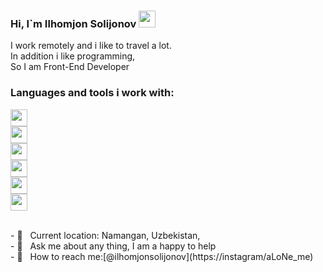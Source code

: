 ### Hi, I`m  Ilhomjon Solijonov  <img src="https://media.giphy.com/media/hvRJCLFzcasrR4ia7z/giphy.gif" width="27px" />

I work remotely and i like to travel a lot.<br/>
In addition i like programming, <br/>
So I am Front-End Developer  <br/>


### Languages and tools i work with:

<code><img src="https://www.w3.org/html/logo/downloads/HTML5_1Color_White.png" width="27px" /> </code>
<code><img src="https://upload.wikimedia.org/wikipedia/commons/thumb/d/d5/CSS3_logo_and_wordmark.svg/1200px-CSS3_logo_and_wordmark.svg.png" width="27px" /> </code>
<code><img src="https://mpng.subpng.com/20180411/cvq/kisspng-javascript-html-computer-software-web-browser-watermark-5acdbd54ac19f7.4484983215234327887049.jpg" width="27px" /> </code>
<code><img src="https://upload.wikimedia.org/wikipedia/commons/thumb/b/b2/Bootstrap_logo.svg/512px-Bootstrap_logo.svg.png" width="27px" /> </code>
<code><img src="https://e7.pngegg.com/pngimages/72/936/png-clipart-sass-cascading-style-sheets-preprocessor-less-postcss-meng-miscellaneous-text-thumbnail.png" width="27px" /> </code>
<code><img src="https://cdn.freebiesupply.com/logos/thumbs/2x/react-1-logo.png" width="27px" /> </code>

<br/>
- 📌 &nbsp; Current location: Namangan, Uzbekistan,  <br/>
- 📃 &nbsp; Ask me about any thing, I am a happy to help  <br/>
- 🔔 &nbsp; How to reach me:[@ilhomjonsolijonov](https://instagram/aLoNe_me)  <br/>
